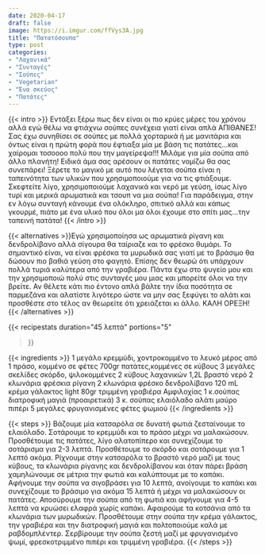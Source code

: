 ```yaml
---
date: 2020-04-17
draft: false
image: https://i.imgur.com/ffVys3A.jpg
title: "Πατατόσουπα"
type: post
categories:
- "Λαχανικά"
- "Συνταγές"
- "Σούπες"
- "Vegetarian"
- "Ένα σκεύος"
- "Πατάτες"
---
```


{{< intro >}}
Εντάξει ξέρω πως δεν είναι οι πιο κρύες μέρες του χρόνου αλλά εγώ θέλω να φτιάχνω σούπες συνέχεια γιατί είναι απλά ΑΠΙΘΑΝΕΣ! Σας έχω συνηθίσει σε σούπες με πολλά χορταρικά ή με μανιτάρια και όντως είναι η πρώτη φορά που έφτιαξα μία με βάση τις πατάτες…και χαίρομαι τοσοοοο πολύ που την μαγείρεψα!!! Μιλάμε για μία σούπα από άλλο πλανήτη! Ειδικά άμα σας αρέσουν οι πατάτες νομίζω θα σας συνεπάρει! Ξέρετε το μαγικό με αυτό που λέγεται σούπα είναι η ταπεινότητα των υλικών που χρησιμοποιούμε για να τις φτιάξουμε. Σκεφτείτε λίγο, χρησιμοποιούμε λαχανικά και νερό με γεύση, ίσως λίγο τυρί και μερικά αρωματικά και τσουπ να μια σούπα! Για παράδειγμα, στην εν λόγω συνταγή κάνουμε ένα ολόκληρο, σπιτικό αλλά και κάπως γκουρμέ, πιάτο με ένα υλικό που όλοι μα όλοι έχουμε στο σπίτι μας…την ταπεινή πατάτα!
{{< /intro >}}

{{< alternatives >}}Εγώ χρησιμοποίησα ως αρωματικά ρίγανη και δενδρολίβανο αλλά σίγουρα θα ταίριαζε και το φρέσκο θυμάρι. Το σημαντικό είναι, να είναι φρέσκα τα μυρωδικά σας γιατί με το βράσιμο θα δώσουν πιο βαθιά γεύση στο φαγητό. Επίσης δεν θεωρώ ότι υπάρχουν πολλά τυριά καλύτερα από την γραβιέρα. Πάντα έχω στο ψυγείο μου και την χρησιμοποιώ πολύ στις συνταγές μου μιας και μπορείτε όλοι να την βρείτε. Αν θέλετε κάτι πιο έντονο απλά βάλτε την ίδια ποσότητα σε παρμεζάνα και αλατίστε λιγότερο ώστε να μην σας ξεφύγει το αλάτι και προσθέστε στο τέλος αν θεωρείτε ότι χρειάζεται κι άλλο. ΚΑΛΗ ΟΡΕΞΗ!
{{< /alternatives >}}

{{< recipestats 
    duration="45 λεπτά"
    portions="5"
>}}

{{< ingredients >}} 
1 μεγάλο κρεμμύδι, χοντροκομμένο
το λευκό μέρος από 1 πράσο, κομμένο σε φέτες
700gr πατάτες,κομμένες σε κύβους
3 μεγάλες σκελίδες σκόρδο, ψιλοκομμένες
2 κύβους λαχανικών
1,2L βραστό νερό
2 κλωνάρια φρέσκια ρίγανη
2 κλωνάρια φρέσκο δενδρολίβανο
120 mL κρέμα γάλακτος light
80gr τριμμένη γραβιέρα Αμφιλοχίας
1 κ.σούπας διατροφική μαγιά (προαιρετικά)
3 κ. σούπας ελαιόλαδο
αλάτι
μαύρο πιπέρι
5 μεγάλες φρυγανισμένες φέτες ψωμιού
{{< /ingredients >}}

{{< steps >}} 
Βάζουμε μία κατσαρόλα σε δυνατή φωτιά ζεσταίνουμε το ελαιόλαδο. Σοτάρουμε το κρεμμύδι και το πράσο μέχρι να μαλακώσουν.
Προσθέτουμε τις πατάτες, λίγο αλατοπίπερο και συνεχίζουμε το σοτάρισμα για 2-3 λεπτά. Προσθέτουμε το σκόρδο και σοτάρουμε για 1 λεπτό ακόμα.
Ρίχνουμε στην κατσαρόλα το βραστό νερό μαζί με τους κύβους, τα κλωνάρια ρίγανης και δενδρολίβανου και όταν πάρει βράση χαμηλώνουμε σε μέτρια την φωτιά και καλύπτουμε με το καπάκι. Αφήνουμε την σούπα να σιγοβράσει για 10 λεπτά, ανοίγουμε το καπάκι και συνεχίζουμε το βράσιμο για ακόμα 15 λεπτά ή μέχρι να μαλακώσουν οι πατάτες.
Αποσύρουμε την σούπα από τη φωτιά και αφήνουμε για 4-5 λεπτά να κρυώσει ελαφρά χωρίς καπάκι. Αφαιρούμε τα κοτσάνια από τα κλωνάρια των μυρωδικών.
Προσθέτουμε στην σούπα την κρέμα γάλακτος, την γραβιέρα και την διατροφική μαγιά και πολτοποιούμε καλά με ραβδομπλέντερ.
Σερβίρουμε την σούπα ζεστή μαζί με φρυγανισμένο ψωμί, φρεσκοτριμμένο πιπέρι και τριμμένη γραβιέρα.
{{< /steps >}}